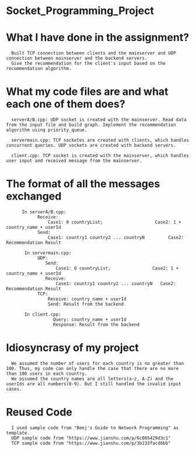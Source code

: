 # Socket_Programming_Project

# What I have done in the assignment?
 
      Built TCP connection between clients and the mainserver and UDP connection between mainserver and the backend servers.
      Give the recommendation for the client's input based on the recommendation algorithm.

# What my code files are and what each one of them does? 

      serverA/B.cpp: UDP socket is created with the mainserver. Read data from the input file and build graph. Implement the recommendation algorithm using priority_queue.

      servermain.cpp: TCP socketes are created with clients, which handles concurrent queries. UDP sockets are created with backend servers.

      client.cpp: TCP socket is created with the mainserver, which handles user input and received message from the mainserver.

# The format of all the messages exchanged

          In serverA/B.cpp: 
                Receive:                 
                    Case1: 0 countryList;                    Case2: 1 + country_name + userId
                Send:
                    Case1: country1 country2 ... countryN         Case2: Recommendation Result    

           In servermain.cpp: 
                UDP:
                   Send:       
                       Case1: 0 countryList;                Case2: 1 + country_name + userId 
                   Receive:
                       Case1: country1 country2 ... countryN   Case2: Recommendation Result
                TCP:
                    Receive: country_name + userId
                    Send: Result from the backend                                         

           In client.cpp:
                      Query: country_name + userId
                      Response: Result from the backend

# Idiosyncrasy of my project

      We assumed the number of users for each country is no greater than 100. Thus, my code can only handle the case that there are no more than 100 users in each country.
      We assumed the country names are all letters(a-z, A-Z) and the userIds are all numbers(0-9). But I still handled the invalid input cases.

# Reused Code

      I used sample code from "Beej's Guide to Network Programming" as template.
      UDP sample code from "https://www.jianshu.com/p/6c065429d3c1"
      TCP sample code from "https://www.jianshu.com/p/3b233facd6bb"
